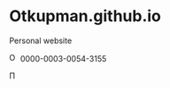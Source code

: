 # Otkupman.github.io
Personal website


<img alt="ORCID logo" src="https://info.orcid.org/wp-content/uploads/2019/11/orcid_16x16.png" width="16" height="16" /> 0000-0003-0054-3155
</a>

<a href="https://elibrary.ru/author_counter_click.asp?id=1025768" target=_blank><img src="https://elibrary.ru/images/science_index.png" width=11 height=20 border=0 title="Профиль автора в Science Index"></a>
